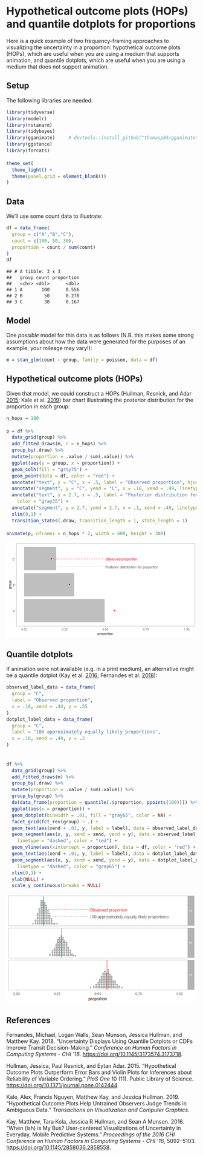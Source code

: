 Hypothetical outcome plots (HOPs) and quantile dotplots for proportions
================

Here is a quick example of two frequency-framing approaches to
visualizing the uncertainty in a proportion: hypothetical outcome plots
(HOPs), which are useful when you are using a medium that supports
animation, and quantile dotplots, which are useful when you are using a
medium that does not support animation.

## Setup

The following libraries are needed:

``` r
library(tidyverse)
library(modelr)
library(rstanarm)
library(tidybayes)
library(gganimate)     # devtools::install_github("thomasp85/gganimate")
library(ggstance)
library(forcats)

theme_set(
  theme_light() +
  theme(panel.grid = element_blank())
)
```

## Data

We’ll use some count data to illustrate:

``` r
df = data_frame(
  group = c("A","B","C"),
  count = c(100, 50, 30),
  proportion = count / sum(count)
)
df
```

    ## # A tibble: 3 x 3
    ##   group count proportion
    ##   <chr> <dbl>      <dbl>
    ## 1 A       100      0.556
    ## 2 B        50      0.278
    ## 3 C        30      0.167

## Model

One *possible* model for this data is as follows (N.B. this makes some
strong assumptions about how the data were generated for the purposes of
an example, your mileage may vary\!):

``` r
m = stan_glm(count ~ group, family = poisson, data = df)
```

## Hypothetical outcome plots (HOPs)

Given that model, we could construct a HOPs (Hullman, Resnick, and Adar
[2015](#ref-Hullman2015); Kale et al. [2019](#ref-Kale2018)) bar chart
illustrating the posterior distribution for the proportion in each
group:

``` r
n_hops = 100

p = df %>%
  data_grid(group) %>%
  add_fitted_draws(m, n = n_hops) %>%
  group_by(.draw) %>%
  mutate(proportion = .value / sum(.value)) %>%
  ggplot(aes(y = group, x = proportion)) +
  geom_colh(fill = "gray75") +
  geom_point(data = df, color = "red") +
  annotate("text", y = "C", x = .5, label = "Observed proportion", hjust = 0, color = "red") +
  annotate("segment", y = "C", yend = "C", x = .18, xend = .49, linetype = "dashed", color = "red") +
  annotate("text", y = 2.7, x = .5, label = "Posterior distribution for proportion", hjust = 0,
    color = "gray35") +
  annotate("segment", y = 2.7, yend = 2.7, x = .1, xend = .49, linetype = "dashed", color = "gray75") +
  xlim(0,1) +
  transition_states(.draw, transition_length = 1, state_length = 1)

animate(p, nframes = n_hops * 2, width = 600, height = 300)
```

![](proportions_files/figure-gfm/hops-1.gif)<!-- -->

## Quantile dotplots

If animation were not available (e.g. in a print medium), an alternative
might be a quantile dotplot (Kay et al. [2016](#ref-Kay2016); Fernandes
et al. [2018](#ref-Fernandes2018)):

``` r
observed_label_data = data_frame(
  group = "C",
  label = "Observed proportion",
  x = .18, xend = .44, y = .55
)
dotplot_label_data = data_frame(
  group = "C",
  label = "100 approximately equally likely proportions",
  x = .18, xend = .44, y = .3
)


df %>%
  data_grid(group) %>%
  add_fitted_draws(m) %>%
  group_by(.draw) %>%
  mutate(proportion = .value / sum(.value)) %>%
  group_by(group) %>%
  do(data_frame(proportion = quantile(.$proportion, ppoints(100)))) %>%
  ggplot(aes(x = proportion)) +
  geom_dotplot(binwidth = .01, fill = "gray65", color = NA) +
  facet_grid(fct_rev(group) ~ .) +
  geom_text(aes(xend + .01, y, label = label), data = observed_label_data, hjust = 0, color = "red") +
  geom_segment(aes(x, y, xend = xend, yend = y), data = observed_label_data,
    linetype = "dashed", color = "red") +
  geom_vline(aes(xintercept = proportion), data = df, color = "red") +
  geom_text(aes(xend + .01, y, label = label), data = dotplot_label_data, hjust = 0, color = "gray35") +
  geom_segment(aes(x, y, xend = xend, yend = y), data = dotplot_label_data,
    linetype = "dashed", color = "gray65") +
  xlim(0,1) +
  ylab(NULL) +
  scale_y_continuous(breaks = NULL)
```

![](proportions_files/figure-gfm/quantile-dotplots-1.png)<!-- -->

## References

<div id="refs" class="references">

<div id="ref-Fernandes2018">

Fernandes, Michael, Logan Walls, Sean Munson, Jessica Hullman, and
Matthew Kay. 2018. “Uncertainty Displays Using Quantile Dotplots or CDFs
Improve Transit Decision-Making.” *Conference on Human Factors in
Computing Systems - CHI ’18*. <https://doi.org/10.1145/3173574.3173718>.

</div>

<div id="ref-Hullman2015">

Hullman, Jessica, Paul Resnick, and Eytan Adar. 2015. “Hypothetical
Outcome Plots Outperform Error Bars and Violin Plots for Inferences
about Reliability of Variable Ordering.” *PloS One* 10 (11). Public
Library of Science. <https://doi.org/10.1371/journal.pone.0142444>.

</div>

<div id="ref-Kale2018">

Kale, Alex, Francis Nguyen, Matthew Kay, and Jessica Hullman. 2019.
“Hypothetical Outcome Plots Help Untrained Observers Judge Trends in
Ambiguous Data.” *Transactions on Visualization and Computer Graphics*.

</div>

<div id="ref-Kay2016">

Kay, Matthew, Tara Kola, Jessica R Hullman, and Sean A Munson. 2016.
“When (ish) is My Bus? User-centered Visualizations of Uncertainty in
Everyday, Mobile Predictive Systems.” *Proceedings of the 2016 CHI
Conference on Human Factors in Computing Systems - CHI ’16*, 5092–5103.
<https://doi.org/10.1145/2858036.2858558>.

</div>

</div>
